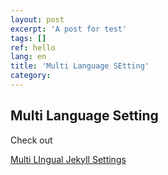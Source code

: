```yaml
---
layout: post
excerpt: 'A post for test'
tags: []
ref: hello
lang: en
title: 'Multi Language SEtting'
category: 
---
```



## Multi Language Setting

Check out

[Multi LIngual Jekyll Settings](https://www.sylvaindurand.org/making-jekyll-multilingual/)
